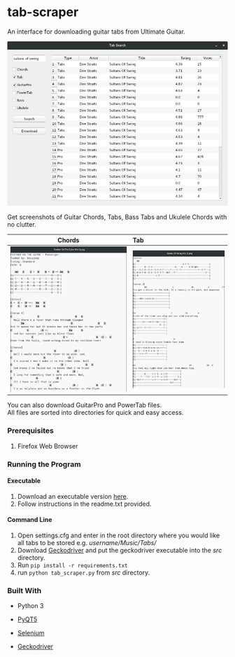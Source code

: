 # tab-scraper
An interface for downloading guitar tabs from Ultimate Guitar.

![ui-image](screens/ui-screen.png)

Get screenshots of Guitar Chords, Tabs, Bass Tabs and Ukulele Chords with no clutter.

Chords  |   Tab
:------:|:------|
![chords](screens/feather-chords.png) | ![tab](screens/sultans-tab.png)

You can also download GuitarPro and PowerTab files. <br>
All files are sorted into directories for quick and easy access.

### Prerequisites

1. Firefox Web Browser

### Running the Program

#### Executable

1. Download an executable version [here](https://github.com/Sean-Hassett/tab-scraper/releases).
2. Follow instructions in the readme.txt provided.

#### Command Line

1. Open settings.cfg and enter in the root directory where you would like all tabs to be stored e.g. <i>username/Music/Tabs/ </i>
2. Download [Geckodriver](https://github.com/mozilla/geckodriver/releases) and put the geckodriver executable into the <i>src</i> directory.
3. Run `pip install -r requirements.txt`
4. run `python tab_scraper.py` from <i>src</i> directory.

### Built With

- Python 3

- [PyQT5](https://pypi.org/project/PyQt5/)

- [Selenium](https://selenium-python.readthedocs.io/)

- [Geckodriver](https://github.com/mozilla/geckodriver/releases)
